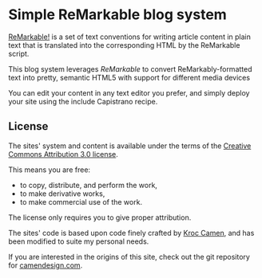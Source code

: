 Simple ReMarkable blog system
=============================
[ReMarkable!][1] is a set of text conventions for writing article content
in plain text that is translated into the corresponding HTML by the
ReMarkable script.

This blog system leverages *ReMarkable* to convert ReMarkably-formatted
text into pretty, semantic HTML5 with support for different media devices

You can edit your content in any text editor you prefer, and simply deploy
your site using the include Capistrano recipe.


License
-------
The sites' system and content is available under the terms of the
[Creative Commons Attribution 3.0 license][2].

This means you are free:

*   to copy, distribute, and perform the work,
*   to make derivative works,
*   to make commercial use of the work.

The license only requires you to give proper attribution.

The sites' code is based upon code finely crafted by [Kroc Camen][3], and
has been modified to suite my personal needs.

If you are interested in the origins of this site, check out the git
repository for [camendesign.com][4].


[1]: http://camendesign.com/code/remarkable "ReMarkable"
[2]: http://creativecommons.org/licenses/by/3.0/deed.en_GB "Creative Commons - Attribution 3.0"
[3]: http://camendesign.com/ "Kroc Camen"
[4]: https://github.com/Kroc/CamenDesign
